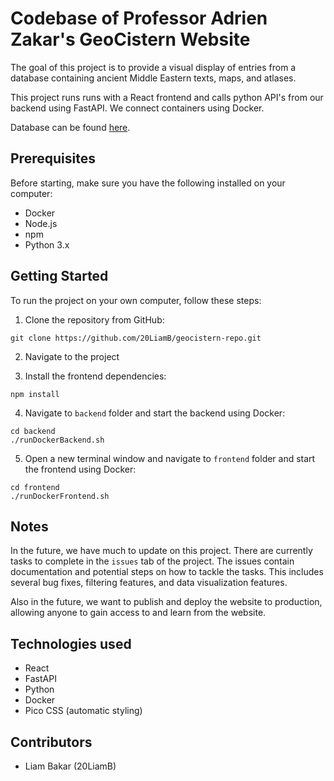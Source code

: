 # Codebase of Professor Adrien Zakar's GeoCistern Website

The goal of this project is to provide a visual display of entries from a database containing ancient Middle Eastern texts, maps, and atlases.

This project runs runs with a React frontend and calls python API's from our backend using FastAPI. We connect containers using Docker. 

Database can be found [here](https://docs.google.com/spreadsheets/d/1paVCh_yKpNbzHZPKrKu7ExZV4wZSK-J_4C6drFUqKYI/edit#gid=624471172).

## Prerequisites

Before starting, make sure you have the following installed on your computer:

* Docker
* Node.js
* npm
* Python 3.x

## Getting Started 

To run the project on your own computer, follow these steps:

1. Clone the repository from GitHub:

```git clone https://github.com/20LiamB/geocistern-repo.git ```

2. Navigate to the project

3. Install the frontend dependencies:

```npm install```

4. Navigate to `backend` folder and start the backend using Docker:


```
cd backend
./runDockerBackend.sh
```


5. Open a new terminal window and navigate to `frontend` folder and start the frontend using Docker:

```
cd frontend
./runDockerFrontend.sh
```

## Notes

In the future, we have much to update on this project. There are currently tasks to complete in the `issues` tab of the project. The issues contain documentation and potential steps on how to tackle the tasks. This includes several bug fixes, filtering features, and data visualization features.

Also in the future, we want to publish and deploy the website to production, allowing anyone to gain access to and learn from the website.

## Technologies used

* React
* FastAPI
* Python
* Docker
* Pico CSS (automatic styling)

## Contributors

* Liam Bakar (20LiamB)
